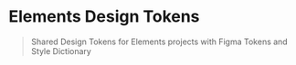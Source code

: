 # Elements Design Tokens

> Shared Design Tokens for Elements projects with Figma Tokens and Style Dictionary
